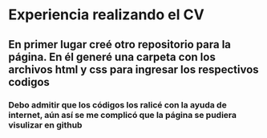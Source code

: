 # Experiencia realizando el CV
## En primer lugar creé otro repositorio para la página. En él generé una carpeta con los archivos html y css para ingresar los respectivos codigos 
### Debo admitir que los códigos los ralicé con la ayuda de internet, aún así se me complicó que la página se pudiera visulizar en github 